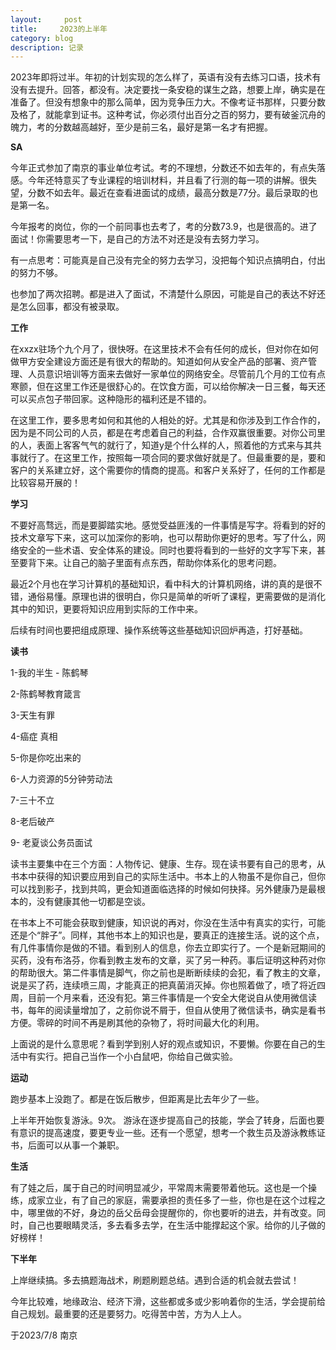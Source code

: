 ```yaml
---
layout:     post
title:     2023的上半年
category: blog
description: 记录
---
```


2023年即将过半。年初的计划实现的怎么样了，英语有没有去练习口语，技术有没有去提升。回答，都没有。决定要找一条安稳的谋生之路，想要上岸，确实是在准备了。但没有想象中的那么简单，因为竞争压力大。不像考证书那样，只要分数及格了，就能拿到证书。这种考试，你必须付出百分之百的努力，要有破釜沉舟的魄力，考的分数越高越好，至少是前三名，最好是第一名才有把握。

**SA**

今年正式参加了南京的事业单位考试。考的不理想，分数还不如去年的，有点失落感。今年还特意买了专业课程的培训材料，并且看了行测的每一项的讲解。很失望，分数不如去年。最近在查看进面试的成绩，最高分数是77分。最后录取的也是第一名。

今年报考的岗位，你的一个前同事也去考了，考的分数73.9，也是很高的。进了面试！你需要思考一下，是自己的方法不对还是没有去努力学习。

有一点思考：可能真是自己没有完全的努力去学习，没把每个知识点搞明白，付出的努力不够。

也参加了两次招聘。都是进入了面试，不清楚什么原因，可能是自己的表达不好还是怎么回事，都没有被录取。

**工作**

在xxzx驻场个九个月了，很快呀。在这里技术不会有任何的成长，但对你在如何做甲方安全建设方面还是有很大的帮助的。知道如何从安全产品的部署、资产管理、人员意识培训等方面来去做好一家单位的网络安全。尽管前几个月的工位有点寒颤，但在这里工作还是很舒心的。在饮食方面，可以给你解决一日三餐，每天还可以买点包子带回家。这种隐形的福利还是不错的。

在这里工作，要多思考如何和其他的人相处的好。尤其是和你涉及到工作合作的，因为是不同公司的人员，都是在考虑着自己的利益，合作双赢很重要。对你公司里的人，表面上客客气气的就行了，知道y是个什么样的人，照着他的方式来与其共事就行了。在这里工作，按照每一项合同的要求做好就是了。但最重要的是，要和客户的关系建立好，这个需要你的情商的提高。和客户关系好了，任何的工作都是比较容易开展的！

**学习**

不要好高骛远，而是要脚踏实地。感觉受益匪浅的一件事情是写字。将看到的好的技术文章写下来，这可以加深你的影响，也可以帮助你更好的思考。写了什么，网络安全的一些术语、安全体系的建设。同时也要将看到的一些好的文字写下来，甚至要背下来。让自己的脑子里面有点东西，帮助你体系化的思考问题。

最近2个月也在学习计算机的基础知识，看中科大的计算机网络，讲的真的是很不错，通俗易懂。原理也讲的很明白，你只是简单的听听了课程，更需要做的是消化其中的知识，更要将知识应用到实际的工作中来。

后续有时间也要把组成原理、操作系统等这些基础知识回炉再造，打好基础。

**读书**

1-我的半生 - 陈鹤琴

2-陈鹤琴教育箴言

3-天生有罪

4-癌症  真相

5-你是你吃出来的

6-人力资源的5分钟劳动法

7-三十不立

8-老后破产

9- 老夏谈公务员面试

读书主要集中在三个方面：人物传记、健康、生存。现在读书要有自己的思考，从书本中获得的知识要应用到自己的实际生活中。书本上的人物虽不是你自己，但你可以找到影子，找到共鸣，更会知道面临选择的时候如何抉择。另外健康乃是最根本的，没有健康其他一切都是空谈。

在书本上不可能会获取到健康，知识说的再对，你没在生活中有真实的实行，可能还是个“胖子”。同样，其他书本上的知识也是，要真正的连接生活。说的这个点，有几件事情你是做的不错。看到别人的信息，你去立即实行了。一个是新冠期间的买药，没有布洛芬，你看到教主发布的文章，买了另一种药。事后证明这种药对你的帮助很大。第二件事情是脚气，你之前也是断断续续的会犯，看了教主的文章，说是买了药，连续喷三周，才能真正的把真菌消灭掉。你也照着做了，喷了将近四周，目前一个月来看，还没有犯。第三件事情是一个安全大佬说自从使用微信读书，每年的阅读量增加了，之前你说不屑于，但自从使用了微信读书，确实是看书方便。零碎的时间不再是刷其他的杂物了，将时间最大化的利用。

上面说的是什么意思呢？看到学到别人好的观点或知识，不要懒。你要在自己的生活中有实行。把自己当作一个小白鼠吧，你给自己做实验。

**运动**

跑步基本上没跑了。都是在饭后散步，但距离是比去年少了一些。

上半年开始恢复游泳。9次。 游泳在逐步提高自己的技能，学会了转身，后面也要有意识的提高速度，要更专业一些。还有一个愿望，想考一个救生员及游泳教练证书，后面可以从事一个兼职。

**生活**

有了娃之后，属于自己的时间明显减少，平常周末需要带着他玩。这也是一个操练，成家立业，有了自己的家庭，需要承担的责任多了一些，你也是在这个过程之中，哪里做的不好，身边的岳父岳母会提醒你的，你也要听的进去，并有改变。同时，自己也要眼睛灵活，多去看多去学，在生活中能撑起这个家。给你的儿子做的好榜样！

**下半年**

上岸继续搞。多去搞题海战术，刷题刷题总结。遇到合适的机会就去尝试！

今年比较难，地缘政治、经济下滑，这些都或多或少影响着你的生活，学会提前给自己规划。最重要的还是要努力。吃得苦中苦，方为人上人。

于2023/7/8 南京
